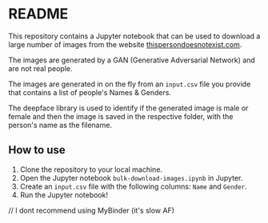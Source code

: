 # README

This repository contains a Jupyter notebook that can be used to download a large number of images from the website [thispersondoesnotexist.com](https://thispersondoesnotexist.com/). 

The images are generated by a GAN (Generative Adversarial Network) and are not real people. 

The images are generated in on the fly from an `input.csv` file you provide that contains a list of people's Names & Genders.

The deepface library is used to identify if the generated image is male or female and then the image is saved in the respective folder, with the person's name as the filename.

## How to use

1. Clone the repository to your local machine.
2. Open the Jupyter notebook `bulk-download-images.ipynb` in Jupyter.
3. Create an `input.csv` file with the following columns: `Name` and `Gender`.
4. Run the Jupyter notebook!

// I dont recommend using MyBinder (it's slow AF)
<!-- 
## How to use (MyBinder)

1. Click the link below to launch the Jupyter notebook in Binder.

[![Binder](https://mybinder.org/badge_logo.svg)](https://mybinder.org/v2/gh/serp-ai/bulk-generate-persona-images/HEAD?urlpath=https%3A%2F%2Fgithub.com%2Fserp-ai%2Fbulk-generate-persona-images-thispersondoesnotexist%2Fblob%2Fmain%2Fbulk-download-images.ipynb)

1. Wait for it to load & install everything. It takes forever though, so go play some hacky sack or something while you wait... or connect with us online at:

- [SERP AI](https://serp.ai)
- [@dvnschmchr](https://serp.ly/@devin/linkedin)
- [Linkedin(https://serp.ly/@devin/linkedin)] -->